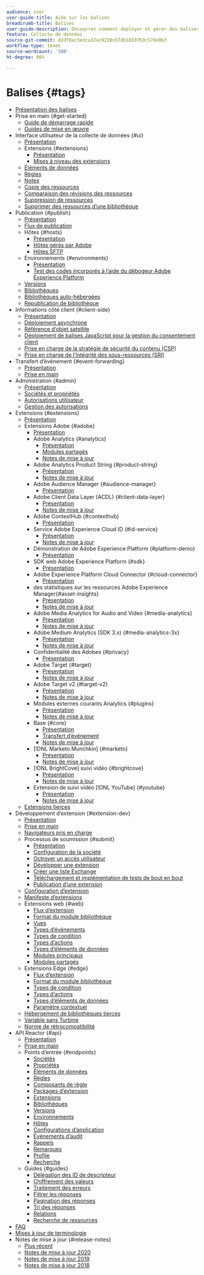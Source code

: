 ```yaml
---
audience: user
user-guide-title: Aide sur les balises
breadcrumb-title: Balises
user-guide-description: Découvrez comment déployer et gérer des balises d’analyse, de marketing et de publicité pour améliorer les expériences clients.
feature: Collecte de données
source-git-commit: d2df8ac5edca32ac9228cb7db1810763c57de0b3
workflow-type: tm+mt
source-wordcount: '380'
ht-degree: 86%

---
```



# Balises {#tags}

* [Présentation des balises](./home.md)
* Prise en main {#get-started}
   * [Guide de démarrage rapide](./quick-start/quick-start.md)
   * [Guides de mise en œuvre](./quick-start/implementation-guides.md)
* Interface utilisateur de la collecte de données {#ui}
   * [Présentation](./ui/managing-resources/overview.md)
   * Extensions {#extensions}
      * [Présentation](./ui/managing-resources/extensions/overview.md)
      * [Mises à niveau des extensions](./ui/managing-resources/extensions/extension-upgrade.md)
   * [Éléments de données](./ui/managing-resources/data-elements.md)
   * [Règles](./ui/managing-resources/rules.md)
   * [Notes](./ui/managing-resources/notes.md)
   * [Copie des ressources](./ui/managing-resources/copying-resources.md)
   * [Comparaison des révisions des ressources](./ui/managing-resources/compare-resource-revisions.md)
   * [Suppression de ressources](./ui/managing-resources/delete-resources.md)
   * [Supprimer des ressources d’une bibliothèque](./ui/managing-resources/remove-resources-from-library.md)
* Publication {#publish}
   * [Présentation](./ui/publishing/overview.md)
   * [Flux de publication](./ui/publishing/publishing-flow.md)
   * Hôtes {#hosts}
      * [Présentation](./ui/publishing/hosts/hosts-overview.md)
      * [Hôtes gérés par Adobe](./ui/publishing/hosts/managed-by-adobe-host.md)
      * [Hôtes SFTP](./ui/publishing/hosts/sftp-host.md)
   * Environnements {#environments}
      * [Présentation](./ui/publishing/environments.md)
      * [Test des codes incorporés à l’aide du débogeur Adobe Experience Platform](./ui/publishing/embed-code-testing.md)
   * [Versions](./ui/publishing/builds.md)
   * [Bibliothèques](./ui/publishing/libraries.md)
   * [Bibliothèques auto-hébergées](./ui/publishing/hosts/self-hosting-libraries.md)
   * [Republication de bibliothèque](./ui/publishing/republish.md)
* Informations côté client {#client-side}
   * [Présentation](./ui/client-side/overview.md)
   * [Déploiement asynchrone](./ui/client-side/asynchronous-deployment.md)
   * [Référence d’objet satellite](./ui/client-side/satellite-object.md)
   * [Déploiement de balises JavaScript pour la gestion du consentement client](./ui/client-side/consent.md)
   * [Prise en charge de la stratégie de sécurité du contenu (CSP)](./ui/client-side/content-security-policy.md)
   * [Prise en charge de l’intégrité des sous-ressources (SRI)](./ui/client-side/sri.md)
* Transfert d’événement {#event-forwarding}
   * [Présentation](./ui/event-forwarding/overview.md)
   * [Prise en main](./ui/event-forwarding/getting-started.md)
* Administration {#admin}
   * [Présentation](./ui/administration/overview.md)
   * [Sociétés et propriétés](./ui/administration/companies-and-properties.md)
   * [Autorisations utilisateur](./ui/administration/user-permissions.md)
   * [Gestion des autorisations](./ui/administration/manage-permissions.md)
* Extensions {#extensions}
   * [Présentation](./extensions/overview.md)
   * Extensions Adobe {#adobe}
      * [Présentation](./extensions/web/overview.md)
      * Adobe Analytics {#analytics}
         * [Présentation](./extensions/web/analytics/overview.md)
         * [Modules partagés](./extensions/web/analytics/shared-modules.md)
         * [Notes de mise à jour](./extensions/web/analytics/release-notes.md)
      *  Adobe Analytics Product String {#product-string}
         * [Présentation](./extensions/web/product-string/overview.md)
         * [Notes de mise à jour](./extensions/web/product-string/release-notes.md)
      * Adobe Audience Manager {#audience-manager}
         * [Présentation](./extensions/web/audience-manager/overview.md)
      *  Adobe Client Data Layer (ACDL) {#client-data-layer}
         * [Présentation](./extensions/web/client-data-layer/overview.md)
         * [Notes de mise à jour](./extensions/web/client-data-layer/release-notes.md)
      * Adobe ContextHub {#contexthub}
         * [Présentation](./extensions/web/contexthub/overview.md)
      * Service Adobe Experience Cloud ID {#id-service}
         * [Présentation](./extensions/web/id-service/overview.md)
         * [Notes de mise à jour](./extensions/web/id-service/release-notes.md)
      * Démonstration de Adobe Experience Platform {#platform-demo}
         * [Présentation](./extensions/web/platform-demo/overview.md)
      * SDK web Adobe Experience Platform {#sdk}
         * [Présentation](./extensions/web/sdk/overview.md)
      *  Adobe Experience Platform Cloud Connector {#cloud-connector}
         * [Présentation](./extensions/web/cloud-connector/overview.md)
      *  des statistiques sur les ressources Adobe Experience Manager{#asset-insights}
         * [Présentation](./extensions/web/asset-insights/overview.md)
         * [Notes de mise à jour](./extensions/web/asset-insights/release-notes.md)
      *  Adobe Media Analytics for Audio and Video {#media-analytics}
         * [Présentation](./extensions/web/media-analytics/overview.md)
         * [Notes de mise à jour](./extensions/web/media-analytics/release-notes.md)
      * Adobe Medium Analytics (SDK 3.x) {#media-analytics-3x}
         * [Présentation](./extensions/web/media-analytics-3x/overview.md)
         * [Notes de mise à jour](./extensions/web/media-analytics-3x/release-notes.md)
      * Confidentialité des Adobes {#privacy}
         * [Présentation](./extensions/web/privacy/overview.md)
      * Adobe Target {#target}
         * [Présentation](./extensions/web/target/overview.md)
         * [Notes de mise à jour](./extensions/web/target/release-notes.md)
      * Adobe Target v2 {#target-v2}
         * [Présentation](./extensions/web/target-v2/overview.md)
         * [Notes de mise à jour](./extensions/web/target-v2/release-notes.md)
      * Modules externes courants Analytics {#plugins}
         * [Présentation](./extensions/web/plugins/overview.md)
         * [Notes de mise à jour](./extensions/web/plugins/release-notes.md)
      * Base {#core}
         * [Présentation](./extensions/web/core/overview.md)
         * [Transfert d’événement](./extensions/web/core/event-forwarding.md)
         * [Notes de mise à jour](./extensions/web/core/release-notes.md)
      * [!DNL Marketo Munchkin] {#marketo}
         * [Présentation](./extensions/web/marketo/overview.md)
         * [Notes de mise à jour](./extensions/web/marketo/release-notes.md)
      * [!DNL BrightCove] suivi vidéo  {#brightcove}
         * [Présentation](./extensions/web/brightcove/overview.md)
         * [Notes de mise à jour](./extensions/web/brightcove/release-notes.md)
      * Extension de suivi vidéo [!DNL YouTube] {#youtube}
         * [Présentation](./extensions/web/youtube/overview.md)
         * [Notes de mise à jour](./extensions/web/youtube/release-notes.md)
   * [Extensions tierces](./extensions/3rd-party-extensions.md)
* Développement d’extension {#extension-dev}
   * [Présentation](./extension-dev/overview.md)
   * [Prise en main](./extension-dev/getting-started.md)
   * [Navigateurs pris en charge](./extension-dev/browsers.md)
   * Processus de soumission {#submit}
      * [Présentation](./extension-dev/submit/overview.md)
      * [Configuration de la société](./extension-dev/submit/setup.md)
      * [Octroyer un accès utilisateur](./extension-dev/submit/access.md)
      * [Développer une extension](./extension-dev/submit/develop.md)
      * [Créer une liste Exchange](./extension-dev/submit/create-listing.md)
      * [Téléchargement et implémentation de tests de bout en bout](./extension-dev/submit/upload-and-test.md)
      * [Publication d’une extension](./extension-dev/submit/release.md)
   * [Configuration d’extension](./extension-dev/configuration.md)
   * [Manifeste d’extensions](./extension-dev/manifest.md)
   * Extensions web {#web}
      * [Flux d’extension](./extension-dev/web/flow.md)
      * [Format du module bibliothèque](./extension-dev/web/format.md)
      * [Vues](./extension-dev/web/views.md)
      * [Types d’événements](./extension-dev/web/event-types.md)
      * [Types de condition](./extension-dev/web/condition-types.md)
      * [Types d’actions](./extension-dev/web/action-types.md)
      * [Types d’éléments de données](./extension-dev/web/data-element-types.md)
      * [Modules principaux](./extension-dev/web/core.md)
      * [Modules partagés](./extension-dev/web/shared.md)
   * Extensions Edge {#edge}
      * [Flux d’extension](./extension-dev/edge/flow.md)
      * [Format du module bibliothèque](./extension-dev/edge/format.md)
      * [Types de condition](./extension-dev/edge/condition-types.md)
      * [Types d’actions](./extension-dev/edge/action-types.md)
      * [Types d’éléments de données](./extension-dev/edge/data-element-types.md)
      * [Paramètre contextuel](./extension-dev/edge/context.md)
   * [Hébergement de bibliothèques tierces](./extension-dev/third-party-libraries.md)
   * [Variable sans Turbine](./extension-dev/turbine.md)
   * [Norme de rétrocompatibilité](./extension-dev/backwards-compatibility.md)
* API Reactor {#api}
   * [Présentation](./api/overview.md)
   * [Prise en main](./api/getting-started.md)
   * Points d’entrée {#endpoints}
      * [Sociétés](./api/endpoints/companies.md)
      * [Propriétés](./api/endpoints/properties.md)
      * [Éléments de données](./api/endpoints/data-elements.md)
      * [Règles](./api/endpoints/rules.md)
      * [Composants de  règle](./api/endpoints/rule-components.md)
      * [Packages d’extension](./api/endpoints/extension-packages.md)
      * [Extensions](./api/endpoints/extensions.md)
      * [Bibliothèques](./api/endpoints/libraries.md)
      * [Versions](./api/endpoints/builds.md)
      * [Environnements](./api/endpoints/environments.md)
      * [Hôtes](./api/endpoints/hosts.md)
      * [Configurations d’application](./api/endpoints/app-configurations.md)
      * [Événements d’audit](./api/endpoints/audit-events.md)
      * [Rappels](./api/endpoints/callbacks.md)
      * [Remarques](./api/endpoints/notes.md)
      * [Profile](./api/endpoints/profile.md)
      * [Recherche](./api/endpoints/search.md)
   * Guides {#guides}
      * [Délégation des ID de descripteur](./api/guides/delegate-descriptor-ids.md)
      * [Chiffrement des valeurs](./api/guides/encrypting-values.md)
      * [Traitement des erreurs](./api/guides/error-handling.md)
      * [Filtrer les réponses](./api/guides/filtering.md)
      * [Pagination des réponses](./api/guides/pagination.md)
      * [Tri des réponses](./api/guides/sorting.md)
      * [Relations](./api/guides/relationships.md)
      * [Recherche de ressources](./api/guides/search.md)
* [FAQ](./faq.md)
* [Mises à jour de terminologie](./term-updates.md)
* Notes de mise à jour {#release-notes}
   * [Plus récent](./release-notes/current.md)
   * [Notes de mise à jour 2020](./release-notes/2020.md)
   * [Notes de mise à jour 2019](./release-notes/2019.md)
   * [Notes de mise à jour 2018](./release-notes/2018.md)